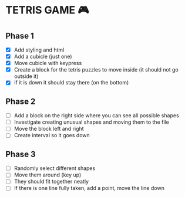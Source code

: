 # TETRIS GAME :video_game:

## Phase 1
- [x] Add styling and html
- [x] Add a cubicle (just one)
- [x] Move cubicle with keypress
- [x] Create a block for the tetris puzzles to move inside (it should not go outside it)
- [x] if it is down it should stay there (on the bottom)

## Phase 2

- [ ] Add a block on the right side where you can see all possible shapes
- [ ] Investigate creating unusual shapes and moving them to the file
- [ ] Move the block left and right
- [ ] Create interval so it goes down

## Phase 3
- [ ] Randomly select different shapes
- [ ] Move them around (key up)
- [ ] They should fit together neatly
- [ ] If there is one line fully taken, add a point, move the line down
